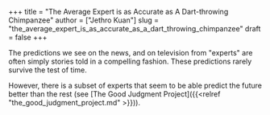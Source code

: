 +++
title = "The Average Expert is as Accurate as A Dart-throwing Chimpanzee"
author = ["Jethro Kuan"]
slug = "the_average_expert_is_as_accurate_as_a_dart_throwing_chimpanzee"
draft = false
+++

The predictions we see on the news, and on television from "experts" are often
simply stories told in a compelling fashion. These predictions rarely survive
the test of time.

However, there is a subset of experts that seem to be able predict the future
better than the rest (see [The Good Judgment Project]({{<relref "the_good_judgment_project.md" >}})).
